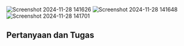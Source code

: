 ![Screenshot 2024-11-28 141626](https://github.com/user-attachments/assets/5447d158-962e-4979-ab8f-a9b159ab1f97)
![Screenshot 2024-11-28 141648](https://github.com/user-attachments/assets/7a61c273-f660-4784-8eb3-ee4287eb10f4)
![Screenshot 2024-11-28 141701](https://github.com/user-attachments/assets/386649aa-152b-40af-bedd-a4fe8f032507)


<h2>Pertanyaan dan Tugas</h2>
